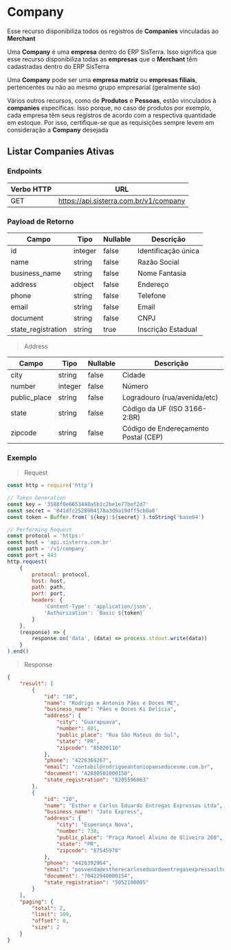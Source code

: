 # Company
Esse recurso disponibiliza todos os registros de **Companies** vinculadas ao **Merchant** 

Uma **Company** é uma **empresa** dentro do ERP SisTerra. Isso significa que esse recurso disponibiliza todas as **empresas** que o **Merchant** têm cadastradas dentro do ERP SisTerra

Uma **Company** pode ser uma **empresa matriz** ou **empresas filiais**, pertencentes ou não ao mesmo grupo empresarial (geralmente são)

Vários outros recursos, como de **Produtos** e **Pessoas**, estão vinculados à **companies** específicas. Isso porque, no caso de produtos por exemplo, cada empresa têm seus registros de acordo com a respectiva quantidade em estoque. Por isso, certifique-se que as requisições sempre levem em consideração a **Company** desejada

## Listar Companies Ativas

### Endpoints
| Verbo HTTP | URL                                    |
| ---------- | -------------------------------------- |
| GET        | https://api.sisterra.com.br/v1/company |

### Payload de Retorno
| Campo               | Tipo    | Nullable | Descrição                |
| ------------------- | ------- | -------- | ------------------------ |
| id                  | integer | false    | Identificação única      |
| name                | string  | false    | Razão Social             |
| business_name       | string  | false    | Nome Fantasia            |
| address             | object  | false    | Endereço                 |
| phone               | string  | false    | Telefone                 |
| email               | string  | false    | Email                    |
| document            | string  | false    | CNPJ                     |
| state_registration  | string  | true     | Inscrição Estadual       |

> Address

| Campo               | Tipo    | Nullable | Descrição                            |
| ------------------- | ------- | -------- | ------------------------------------ |
| city                | string  | false    | Cidade                               |
| number              | integer | false    | Número                               |
| public_place        | string  | false    | Logradouro (rua/avenida/etc)         |
| state               | string  | false    | Código da UF (ISO 3166-2:BR)         |
| zipcode             | string  | false    | Código de Endereçamento Postal (CEP) |

### Exemplo
> Request

```javascript
const http = require('http')

// Token Generation
const key = '3588f0e6653448a5b1c2be1e77bef2d7'
const secret = '041dfc2528904178a3d9a19dff5cb8a0'
const token = Buffer.from(`${key}:${secret}`).toString('base64')

// Performing Request
const protocol = 'https:'
const host = 'api.sisterra.com.br'
const path = '/v1/company'
const port = 443
http.request(
    {
        protocol: protocol,
        host: host,
        path: path,
        port: port,
        headers: {
            'Content-Type': 'application/json',
            'Authorization': `Basic ${token}`
        }
    },
    (response) => {
        response.on('data', (data) => process.stdout.write(data))
    }
).end()
```

> Response
```json
{
    "result": [
        {
            "id": "10",
            "name": "Rodrigo e Antonio Pães e Doces ME",
            "business_name": "Pães e Doces Ki Delícia",
            "address": {
                "city": "Guarapuava",
                "number": 801,
                "public_place": "Rua São Mateus do Sul",
                "state": "PR",
                "zipcode": "85020110"
            },
            "phone": "4226369267",
            "email": "contabil@rodrigoeantoniopaesedocesme.com.br",
            "document": "42880501000150",
            "state_registration": "8205596063"
        },
        {
            "id": "20",
            "name": "Esther e Carlos Eduardo Entregas Expressas Ltda",
            "business_name": "Jato Express",
            "address": {
                "city": "Esperança Nova",
                "number": 738,
                "public_place": "Praça Manoel Alvino de Oliveira 260",
                "state": "PR",
                "zipcode": "87545970"
            },
            "phone": "4426392964",
            "email": "posvenda@estherecarloseduardoentregasexpressasltda.com.br",
            "document": "70422940000154",
            "state_registration": "5052100005"
        }
    ],
    "paging": {
        "total": 2,
        "limit": 100,
        "offset": 0,
        "size": 2
    }
}
```